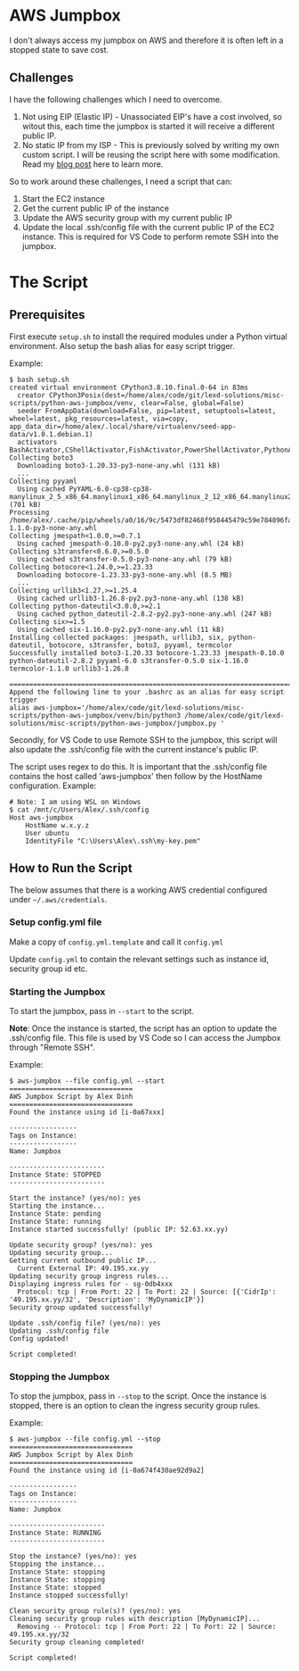 # AWS Jumpbox
I don't always access my jumpbox on AWS and therefore it is often left in a stopped state to save cost.

## Challenges
I have the following challenges which I need to overcome.

1) Not using EIP (Elastic IP) - Unassociated EIP's have a cost involved, so witout this, each time the jumpbox is started it will receive a different public IP.
2) No static IP from my ISP - This is previously solved by writing my own custom script. I will be reusing the script here with some modification. Read my [blog post](https://lexdsolutions.com/2021/09/aws-dynamic-public-ip-problem-with-security-groups/) here to learn more.

So to work around these challenges, I need a script that can:
1) Start the EC2 instance
2) Get the current public IP of the instance
3) Update the AWS security group with my current public IP
4) Update the local .ssh/config file with the current public IP of the EC2 instance. This is required for VS Code to perform remote SSH into the jumpbox.

# The Script
## Prerequisites
First execute `setup.sh` to install the required modules under a Python virtual environment. Also setup the bash alias for easy script trigger.

Example:
```
$ bash setup.sh
created virtual environment CPython3.8.10.final.0-64 in 83ms
  creator CPython3Posix(dest=/home/alex/code/git/lexd-solutions/misc-scripts/python-aws-jumpbox/venv, clear=False, global=False)
  seeder FromAppData(download=False, pip=latest, setuptools=latest, wheel=latest, pkg_resources=latest, via=copy, app_data_dir=/home/alex/.local/share/virtualenv/seed-app-data/v1.0.1.debian.1)
  activators BashActivator,CShellActivator,FishActivator,PowerShellActivator,PythonActivator,XonshActivator
Collecting boto3
  Downloading boto3-1.20.33-py3-none-any.whl (131 kB)
  ...
Collecting pyyaml
  Using cached PyYAML-6.0-cp38-cp38-manylinux_2_5_x86_64.manylinux1_x86_64.manylinux_2_12_x86_64.manylinux2010_x86_64.whl (701 kB)
Processing /home/alex/.cache/pip/wheels/a0/16/9c/5473df82468f958445479c59e784896fa24f4a5fc024b0f501/termcolor-1.1.0-py3-none-any.whl
Collecting jmespath<1.0.0,>=0.7.1
  Using cached jmespath-0.10.0-py2.py3-none-any.whl (24 kB)
Collecting s3transfer<0.6.0,>=0.5.0
  Using cached s3transfer-0.5.0-py3-none-any.whl (79 kB)
Collecting botocore<1.24.0,>=1.23.33
  Downloading botocore-1.23.33-py3-none-any.whl (8.5 MB)
  ...
Collecting urllib3<1.27,>=1.25.4
  Using cached urllib3-1.26.8-py2.py3-none-any.whl (138 kB)
Collecting python-dateutil<3.0.0,>=2.1
  Using cached python_dateutil-2.8.2-py2.py3-none-any.whl (247 kB)
Collecting six>=1.5
  Using cached six-1.16.0-py2.py3-none-any.whl (11 kB)
Installing collected packages: jmespath, urllib3, six, python-dateutil, botocore, s3transfer, boto3, pyyaml, termcolor
Successfully installed boto3-1.20.33 botocore-1.23.33 jmespath-0.10.0 python-dateutil-2.8.2 pyyaml-6.0 s3transfer-0.5.0 six-1.16.0 termcolor-1.1.0 urllib3-1.26.8

=========================================================================
Append the following line to your .bashrc as an alias for easy script trigger
alias aws-jumpbox='/home/alex/code/git/lexd-solutions/misc-scripts/python-aws-jumpbox/venv/bin/python3 /home/alex/code/git/lexd-solutions/misc-scripts/python-aws-jumpbox/jumpbox.py '
```

Secondly, for VS Code to use Remote SSH to the jumpbox, this script will also update the .ssh/config file with the current instance's public IP.

The script uses regex to do this. It is important that the .ssh/config file contains the host called 'aws-jumpbox' then follow by the HostName configuration. Example:

```
# Note: I am using WSL on Windows
$ cat /mnt/c/Users/Alex/.ssh/config
Host aws-jumpbox
    HostName w.x.y.z
    User ubuntu
    IdentityFile "C:\Users\Alex\.ssh\my-key.pem"
```

## How to Run the Script
The below assumes that there is a working AWS credential configured under `~/.aws/credentials`.

### Setup config.yml file
Make a copy of `config.yml.template` and call it `config.yml`

Update `config.yml` to contain the relevant settings such as instance id, security group id etc.

### Starting the Jumpbox
To start the jumpbox, pass in `--start` to the script.

**Note**: Once the instance is started, the script has an option to update the .ssh/config file. This file is used by VS Code so I can access the Jumpbox through "Remote SSH".

Example:
```
$ aws-jumpbox --file config.yml --start
===============================
AWS Jumpbox Script by Alex Dinh
===============================
Found the instance using id [i-0a67xxx]

-----------------
Tags on Instance:
-----------------
Name: Jumpbox

------------------------
Instance State: STOPPED
------------------------

Start the instance? (yes/no): yes
Starting the instance...
Instance State: pending
Instance State: running
Instance started successfully! (public IP: 52.63.xx.yy)

Update security group? (yes/no): yes
Updating security group...
Getting current outbound public IP...
  Current External IP: 49.195.xx.yy
Updating security group ingress rules...
Displaying ingress rules for - sg-0db4xxx
  Protocol: tcp | From Port: 22 | To Port: 22 | Source: [{'CidrIp': '49.195.xx.yy/32', 'Description': 'MyDynamicIP'}]
Security group updated successfully!

Update .ssh/config file? (yes/no): yes
Updating .ssh/config file
Config updated!

Script completed!
```

### Stopping the Jumpbox
To stop the jumpbox, pass in `--stop` to the script. Once the instance is stopped, there is an option to clean the ingress security group rules.

Example:
```
$ aws-jumpbox --file config.yml --stop
===============================
AWS Jumpbox Script by Alex Dinh
===============================
Found the instance using id [i-0a674f430ae92d9a2]

-----------------
Tags on Instance:
-----------------
Name: Jumpbox

------------------------
Instance State: RUNNING
------------------------

Stop the instance? (yes/no): yes
Stopping the instance...
Instance State: stopping
Instance State: stopping
Instance State: stopped
Instance stopped successfully!

Clean security group rule(s)? (yes/no): yes
Cleaning security group rules with description [MyDynamicIP]...
  Removing -- Protocol: tcp | From Port: 22 | To Port: 22 | Source: 49.195.xx.yy/32
Security group cleaning completed!

Script completed!
```
